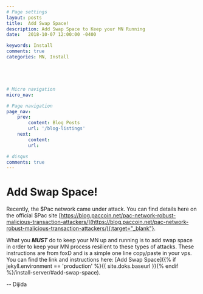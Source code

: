 ```yaml
---
# Page settings
layout: posts
title:  Add Swap Space!
description: Add Swap Space to Keep your MN Running
date:   2018-10-07 12:00:00 -0400

keywords: Install
comments: true
categories: MN, Install





# Micro navigation
micro_nav: 

# Page navigation
page_nav:
    prev:
        content: Blog Posts
        url: '/blog-listings'
    next:
        content:
        url: 

# disqus
comments: true
---
```

<h1>
Add Swap Space! 
</h1>

Recently, the $Pac network came under attack. You can find details here on the official $Pac site [https://blog.paccoin.net/pac-network-robust-malicious-transaction-attackers/](https://blog.paccoin.net/pac-network-robust-malicious-transaction-attackers/){:target="_blank"}. 

What you **_MUST_** do to keep your MN up and running is to add swap space in order to keep your MN process resilient to these types of attacks. These instructions are from foxD and is a simple one line copy/paste in your vps. You can find the link and instructions here: [Add Swap Space]({% if jekyll.environment == 'production' %}{{ site.doks.baseurl }}{% endif %}/install-server/#add-swap-space). 


-- Dijida